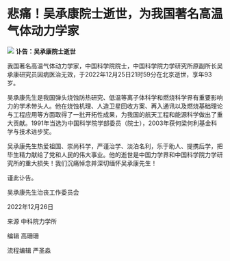 # 悲痛！吴承康院士逝世，为我国著名高温气体动力学家

![](https://inews.gtimg.com/newsapp_bt/0/15577253124/1000)
**讣告：吴承康院士逝世**

我国著名高温气体动力学家，中国科学院院士，中国科学院力学研究所原副所长吴承康研究员因病医治无效，于2022年12月25日21时59分在北京逝世，享年93岁。

吴承康先生是我国弹头烧蚀防热研究、低温等离子体科学和燃烧科学界有重要影响力的学术带头人。他在烧蚀机理、人造卫星回收方案、再入通讯以及燃烧基础理论与工程应用等方面取得了一批开拓性成果，为我国的航天工程和能源科学做出了重大贡献。1991年当选为中国科学院学部委员（院士），2003年获何梁何利基金科学与技术进步奖。

吴承康先生热爱祖国、崇尚科学，严谨治学、淡泊名利，乐于助人、提携后学，把毕生精力献给了党和人民的伟大事业。他的逝世是中国力学界和中国科学院力学研究所的重大损失！我们沉痛悼念并深切缅怀吴承康先生！

谨此讣告。

吴承康先生治丧工作委员会

2022年12月26日

来源 中科院力学所

编辑 高珊珊

流程编辑 严圣淼

